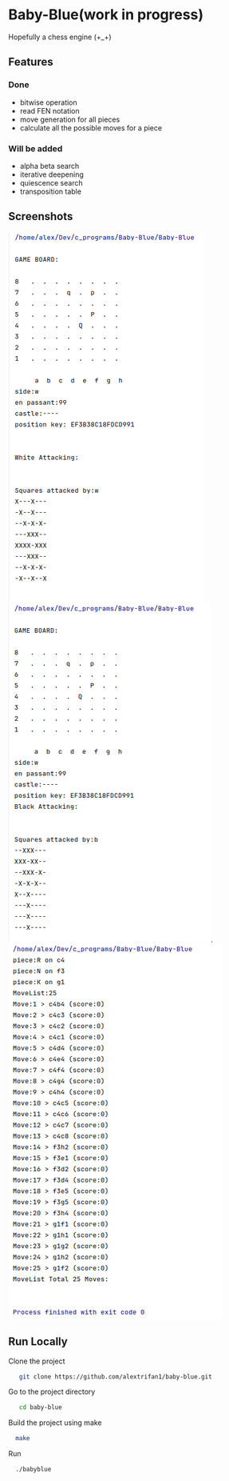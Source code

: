 # Baby-Blue(work in progress)

Hopefully a chess engine (+_+)



## Features

### Done
- bitwise operation
- read FEN notation
- move generation for all pieces
- calculate all the possible moves for a piece

### Will be added
- alpha beta search
- iterative deepening
- quiescence search
- transposition table

## Screenshots

![generate piece attacking1](https://github.com/alextrifan1/Bachelor-Thesis/blob/master/Screenshot%20from%202024-08-21%2009-56-57.png)
![generate piece attacking2](https://github.com/alextrifan1/Bachelor-Thesis/blob/master/2.png).
![generate all moves](https://github.com/alextrifan1/Bachelor-Thesis/blob/master/Screenshot%20from%202024-08-21%2010-14-48.png)




## Run Locally

Clone the project

```bash
   git clone https://github.com/alextrifan1/baby-blue.git
```

Go to the project directory

```bash
   cd baby-blue
```

Build the project using make

```bash
  make
```

Run

```bash
  ./babyblue
```

